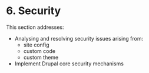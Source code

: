 # 6. Security

This section addresses:
* Analysing and resolving security issues arising from:
  * site config
  * custom code
  * custom theme
* Implement Drupal core security mechanisms




